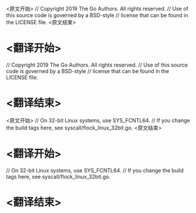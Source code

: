 
<原文开始>
// Copyright 2019 The Go Authors. All rights reserved.
// Use of this source code is governed by a BSD-style
// license that can be found in the LICENSE file.
<原文结束>

# <翻译开始>
// Copyright 2019 The Go Authors. All rights reserved.
// Use of this source code is governed by a BSD-style
// license that can be found in the LICENSE file.
# <翻译结束>


<原文开始>
// On 32-bit Linux systems, use SYS_FCNTL64.
// If you change the build tags here, see syscall/flock_linux_32bit.go.
<原文结束>

# <翻译开始>
// On 32-bit Linux systems, use SYS_FCNTL64.
// If you change the build tags here, see syscall/flock_linux_32bit.go.
# <翻译结束>

